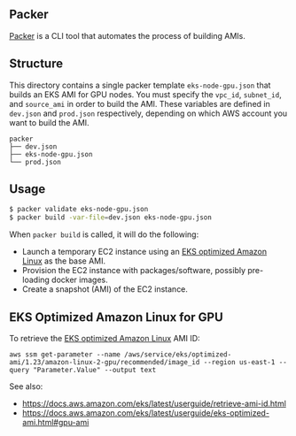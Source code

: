 ## Packer

[Packer](https://www.packer.io/) is a CLI tool that automates the process of building AMIs.

## Structure

This directory contains a single packer template `eks-node-gpu.json` that builds an EKS AMI for GPU nodes. You must specify the `vpc_id`, `subnet_id`, and `source_ami` in order to build the AMI. These variables are defined in `dev.json` and `prod.json` respectively, depending on which AWS account you want to build the AMI.

```
packer
├── dev.json
├── eks-node-gpu.json
└── prod.json
```

## Usage

```sh
$ packer validate eks-node-gpu.json
$ packer build -var-file=dev.json eks-node-gpu.json
```

When `packer build` is called, it will do the following:

- Launch a temporary EC2 instance using an [EKS optimized Amazon Linux](https://docs.aws.amazon.com/eks/latest/userguide/eks-optimized-ami.html) as the base AMI.
- Provision the EC2 instance with packages/software, possibly pre-loading docker images.
- Create a snapshot (AMI) of the EC2 instance.


## EKS Optimized Amazon Linux for GPU

To retrieve the [EKS optimized Amazon Linux](https://docs.aws.amazon.com/eks/latest/userguide/eks-optimized-ami.html) AMI ID:

```
aws ssm get-parameter --name /aws/service/eks/optimized-ami/1.23/amazon-linux-2-gpu/recommended/image_id --region us-east-1 --query "Parameter.Value" --output text
```

See also:
- https://docs.aws.amazon.com/eks/latest/userguide/retrieve-ami-id.html
- https://docs.aws.amazon.com/eks/latest/userguide/eks-optimized-ami.html#gpu-ami